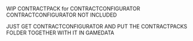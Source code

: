 WIP CONTRACTPACK for CONTRACTCONFIGURATOR  
CONTRACTCONFIGURATOR NOT INCLUDED

JUST GET CONTRACTCONFIGURATOR AND PUT THE CONTRACTPACKS FOLDER TOGETHER WITH IT IN GAMEDATA
